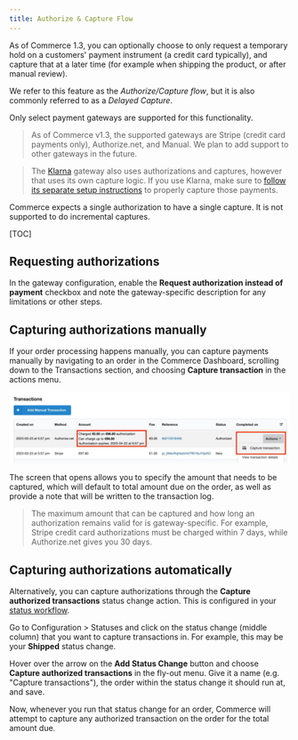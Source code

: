 ```yaml
---
title: Authorize & Capture Flow
---
```


As of Commerce 1.3, you can optionally choose to only request a temporary hold on a customers' payment instrument (a credit card typically), and capture that at a later time (for example when shipping the product, or after manual review).

We refer to this feature as the _Authorize/Capture flow_, but it is also commonly referred to as a _Delayed Capture_.

Only select payment gateways are supported for this functionality.

> As of Commerce v1.3, the supported gateways are Stripe (credit card payments only), Authorize.net, and Manual. We plan to add support  to other gateways in the future.

> The [Klarna](Klarna) gateway also uses authorizations and captures, however that uses its own capture logic. If you use Klarna, make sure to [follow its separate setup instructions](Klarna) to properly capture those payments.

Commerce expects a single authorization to have a single capture. It is not supported to do incremental captures.

[TOC]

## Requesting authorizations

In the gateway configuration, enable the **Request authorization instead of payment** checkbox and note the gateway-specific description for any limitations or other steps.

## Capturing authorizations manually

If your order processing happens manually, you can capture payments manually by navigating to an order in the Commerce Dashboard, scrolling down to the Transactions section, and choosing **Capture transaction** in the actions menu.

![Showing the actions menu in the list of transactions on an order.](authorization-transaction.jpg)

The screen that opens allows you to specify the amount that needs to be captured, which will default to total amount due on the order, as well as provide a note that will be written to the transaction log.

> The maximum amount that can be captured and how long an authorization remains valid for is gateway-specific. For example, Stripe credit card authorizations must be charged within 7 days, while Authorize.net gives you 30 days.

## Capturing authorizations automatically

Alternatively, you can capture authorizations through the **Capture authorized transactions** status change action. This is configured in your [status workflow](../Statuses).

Go to Configuration > Statuses and click on the status change (middle column) that you want to capture transactions in. For example, this may be your **Shipped** status change.

Hover over the arrow on the **Add Status Change** button and choose **Capture authorized transactions** in the fly-out menu. Give it a name (e.g. "Capture transactions"), the order within the status change it should run at, and save.

Now, whenever you run that status change for an order, Commerce will attempt to capture any authorized transaction on the order for the total amount due.
